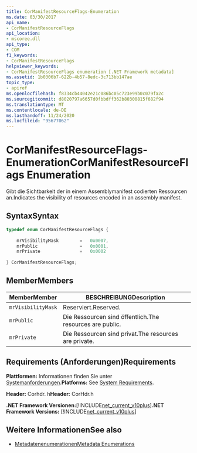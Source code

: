 ```yaml
---
title: CorManifestResourceFlags-Enumeration
ms.date: 03/30/2017
api_name:
- CorManifestResourceFlags
api_location:
- mscoree.dll
api_type:
- COM
f1_keywords:
- CorManifestResourceFlags
helpviewer_keywords:
- CorManifestResourceFlags enumeration [.NET Framework metadata]
ms.assetid: 1b0306b7-622b-4b57-8edc-3c713bb147ae
topic_type:
- apiref
ms.openlocfilehash: f8334cb44042e21c086bc05c723e99b0c079fa2c
ms.sourcegitcommit: d8020797a6657d0fbbdff362b80300815f682f94
ms.translationtype: MT
ms.contentlocale: de-DE
ms.lasthandoff: 11/24/2020
ms.locfileid: "95677062"
---
```

# <a name="cormanifestresourceflags-enumeration"></a><span data-ttu-id="0b42e-102">CorManifestResourceFlags-Enumeration</span><span class="sxs-lookup"><span data-stu-id="0b42e-102">CorManifestResourceFlags Enumeration</span></span>

<span data-ttu-id="0b42e-103">Gibt die Sichtbarkeit der in einem Assemblymanifest codierten Ressourcen an.</span><span class="sxs-lookup"><span data-stu-id="0b42e-103">Indicates the visibility of resources encoded in an assembly manifest.</span></span>  
  
## <a name="syntax"></a><span data-ttu-id="0b42e-104">Syntax</span><span class="sxs-lookup"><span data-stu-id="0b42e-104">Syntax</span></span>  
  
```cpp  
typedef enum CorManifestResourceFlags {  
  
    mrVisibilityMask        =   0x0007,  
    mrPublic                =   0x0001,  
    mrPrivate               =   0x0002  
  
} CorManifestResourceFlags;  
```  
  
## <a name="members"></a><span data-ttu-id="0b42e-105">Member</span><span class="sxs-lookup"><span data-stu-id="0b42e-105">Members</span></span>  
  
|<span data-ttu-id="0b42e-106">Member</span><span class="sxs-lookup"><span data-stu-id="0b42e-106">Member</span></span>|<span data-ttu-id="0b42e-107">BESCHREIBUNG</span><span class="sxs-lookup"><span data-stu-id="0b42e-107">Description</span></span>|  
|------------|-----------------|  
|`mrVisibilityMask`|<span data-ttu-id="0b42e-108">Reserviert.</span><span class="sxs-lookup"><span data-stu-id="0b42e-108">Reserved.</span></span>|  
|`mrPublic`|<span data-ttu-id="0b42e-109">Die Ressourcen sind öffentlich.</span><span class="sxs-lookup"><span data-stu-id="0b42e-109">The resources are public.</span></span>|  
|`mrPrivate`|<span data-ttu-id="0b42e-110">Die Ressourcen sind privat.</span><span class="sxs-lookup"><span data-stu-id="0b42e-110">The resources are private.</span></span>|  
  
## <a name="requirements"></a><span data-ttu-id="0b42e-111">Requirements (Anforderungen)</span><span class="sxs-lookup"><span data-stu-id="0b42e-111">Requirements</span></span>  

 <span data-ttu-id="0b42e-112">**Plattformen:** Informationen finden Sie unter [Systemanforderungen](../../get-started/system-requirements.md).</span><span class="sxs-lookup"><span data-stu-id="0b42e-112">**Platforms:** See [System Requirements](../../get-started/system-requirements.md).</span></span>  
  
 <span data-ttu-id="0b42e-113">**Header:** Corhdr. h</span><span class="sxs-lookup"><span data-stu-id="0b42e-113">**Header:** CorHdr.h</span></span>  
  
 <span data-ttu-id="0b42e-114">**.NET Framework Versionen:**[!INCLUDE[net_current_v10plus](../../../../includes/net-current-v10plus-md.md)]</span><span class="sxs-lookup"><span data-stu-id="0b42e-114">**.NET Framework Versions:** [!INCLUDE[net_current_v10plus](../../../../includes/net-current-v10plus-md.md)]</span></span>  
  
## <a name="see-also"></a><span data-ttu-id="0b42e-115">Weitere Informationen</span><span class="sxs-lookup"><span data-stu-id="0b42e-115">See also</span></span>

- [<span data-ttu-id="0b42e-116">Metadatenenumerationen</span><span class="sxs-lookup"><span data-stu-id="0b42e-116">Metadata Enumerations</span></span>](metadata-enumerations.md)
